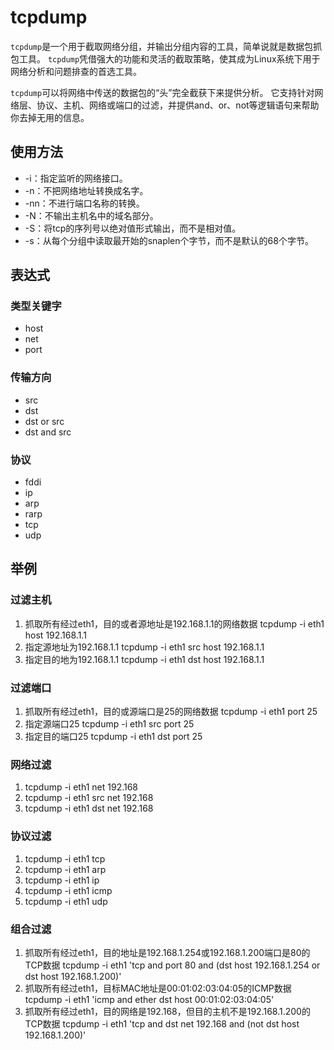 # tcpdump
`tcpdump`是一个用于截取网络分组，并输出分组内容的工具，简单说就是数据包抓包工具。
`tcpdump`凭借强大的功能和灵活的截取策略，使其成为Linux系统下用于网络分析和问题排查的首选工具。

`tcpdump`可以将网络中传送的数据包的“头”完全截获下来提供分析。
它支持针对网络层、协议、主机、网络或端口的过滤，并提供and、or、not等逻辑语句来帮助你去掉无用的信息。
## 使用方法
* -i：指定监听的网络接口。
* -n：不把网络地址转换成名字。
* -nn：不进行端口名称的转换。
* -N：不输出主机名中的域名部分。
* -S：将tcp的序列号以绝对值形式输出，而不是相对值。
* -s：从每个分组中读取最开始的snaplen个字节，而不是默认的68个字节。

## 表达式
### 类型关键字
* host
* net
* port
### 传输方向
* src
* dst
* dst or src
* dst and src
### 协议
* fddi
* ip
* arp
* rarp
* tcp
* udp

## 举例
### 过滤主机
1. 抓取所有经过eth1，目的或者源地址是192.168.1.1的网络数据
tcpdump -i eth1 host 192.168.1.1
2. 指定源地址为192.168.1.1
tcpdump -i eth1 src host 192.168.1.1
3. 指定目的地为192.168.1.1
tcpdump -i eth1 dst host 192.168.1.1
### 过滤端口
1. 抓取所有经过eth1，目的或源端口是25的网络数据
tcpdump -i eth1 port 25
2. 指定源端口25
tcpdump -i eth1 src port 25
3. 指定目的端口25
tcpdump -i eth1 dst port 25
### 网络过滤
1. tcpdump -i eth1 net 192.168
2. tcpdump -i eth1 src net 192.168
3. tcpdump -i eth1 dst net 192.168
### 协议过滤
1. tcpdump -i eth1 tcp
2. tcpdump -i eth1 arp
3. tcpdump -i eth1 ip
4. tcpdump -i eth1 icmp
5. tcpdump -i eth1 udp
### 组合过滤
1. 抓取所有经过eth1，目的地址是192.168.1.254或192.168.1.200端口是80的TCP数据
tcpdump -i eth1 'tcp and port 80 and (dst host 192.168.1.254 or dst host 192.168.1.200)'
2. 抓取所有经过eth1，目标MAC地址是00:01:02:03:04:05的ICMP数据
tcpdump -i eth1 'icmp and ether dst host 00:01:02:03:04:05'
3. 抓取所有经过eth1，目的网络是192.168，但目的主机不是192.168.1.200的TCP数据
tcpdump -i eth1 'tcp and dst net 192.168 and (not dst host 192.168.1.200)'